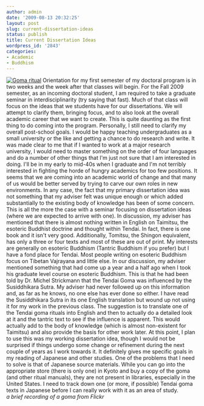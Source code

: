 ```yaml
---
author: admin
date: '2009-08-13 20:32:25'
layout: post
slug: current-dissertation-ideas
status: publish
title: Current Dissertation Ideas
wordpress_id: '2843'
categories:
- Academic
- Buddhism
---
```


[![Goma
ritual](http://farm2.static.flickr.com/1193/1327832381_8567775d59.jpg)](http://www.flickr.com/photos/sanboin/1327832381/)
Orientation for my first semester of my doctoral program is in two weeks
and the week after that classes will begin. For the Fall 2009 semester,
as an incoming doctoral student, I am required to take a graduate
seminar in interdisciplinarity (try saying that fast). Much of that
class will focus on the ideas that we students have for our
dissertations. We will attempt to clarify them, bringing focus, and to
also look at the overall academic career that we want to create. This is
quite daunting as the first thing to do coming into the program.
Personally, I still need to clarify my overall post-school goals. I
would be happy teaching undergraduates as a small university or the like
and getting a chance to do research and write. It was made clear to me
that if I wanted to work at a major research university, I would need to
master something on the order of four languages and do a number of other
things that I'm just not sure that I am interested in doing. I'll be in
my early to mid-40s when I graduate and I'm not terribly interested in
fighting the horde of hungry academics for too few positions. It seems
that we are coming into an academic world of change and that many of us
would be better served by trying to carve our own roles in new
environments. In any case, the fact that my primary dissertation idea
was not something that my adviser felt was unique enough or which added
substantially to the existing body of knowledge has been of some
concern. This is all the more the case with a seminar focusing on
dissertation ideas (where we are expected to arrive with one). In
discussion, my adviser has mentioned that there is almost nothing
written in English on Taimitsu, the esoteric Buddhist doctrine and
thought within Tendai. In fact, there is one book and it isn't very
good. Additionally, Tomitsu, the Shingon equivalent, has only a three or
four texts and most of these are out of print. My interests are
generally on esoteric Buddhism (Tantric Buddhism if you prefer) but I
have a fond place for Tendai. Most people writing on esoteric Buddhism
focus on Tibetan Vajrayana and little else. In our discussion, my
adviser mentioned something that had come up a year and a half ago when
I took his graduate level course on esoteric Buddhism. This is that he
had been told by Dr. Michel Strickmann that the Tendai Goma was
influenced by the Susiddhikara Sutra. My adviser had never followed up
on this information and, as far as he knows, no one else has ever done
so either. I have read the Susiddhikara Sutra in its one English
translation but wound up not using it for my work in the previous class.
The suggestion is to translate one of the Tendai goma rituals into
English and then to actually do a detailed look at it and the tantric
text to see if the influence is apparent. This would actually add to the
body of knowledge (which is almost non-existent for Taimitsu) and also
provide the basis for other work later. At this point, I plan to use
this was my working dissertation idea, though I would not be surprised
if things undergo some change or refinement during the next couple of
years as I work towards it. It definitely gives me specific goals in my
reading of Japanese and other studies. One of the problems that I need
to solve is that of Japanese source materials. While you can go into the
appropriate store (there is only one) in Kyoto and buy a copy of the
goma (and other ritual manuals), they are not present in libraries,
especially in the United States. I need to track down one (or more, if
possible) Tendai goma texts in Japanese before I can really work with it
as an area of study.
\
*a brief recording of a goma from Flickr*
